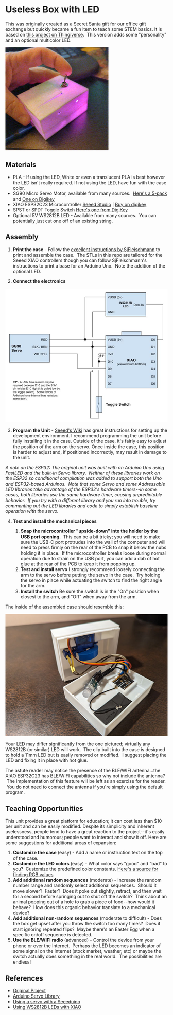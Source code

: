 # Useless Box with LED
This was originally created as a Secret Santa gift for our office gift exchange but quickly became a fun item to teach some STEM basics.  It is based on [this project on Thingiverse](https://www.thingiverse.com/thing:415296).  This version adds some "personality" and an optional multicolor LED.

![Useless Box Animated GIF](Docs/Sample.gif)

## Materials
- PLA - If using the LED, White or even a translucent PLA is best however the LED isn't really required.  If not using the LED, have fun with the case color.
- SG90 Micro Servo Motor, available from many sources.  [Here's a 5-pack](https://www.amazon.com/Dorhea-Arduino-Helicopter-Airplane-Walking/dp/B07Q6JGWNV/) and [One on Digikey](https://www.digikey.com/en/products/detail/gearbox-labs/PART-MICRO-SERVO-SG-90-ANALOG/16159912)
- XIAO ESP32C23 Microcontroller [Seeed Studio](https://www.seeedstudio.com/Seeed-XIAO-ESP32C3-p-5431.html) | [Buy on digikey](https://www.digikey.com/en/products/detail/seeed-technology-co-ltd/113991054/16652880)
- SPST or SPDT Toggle Switch [Here's one from DigiKey](https://www.digikey.com/en/products/detail/nte-electronics,-inc/54-301PC/11647755)
- Optional 5V WS2812B LED - Available from many sources.  You can potentially just cut one off of an existing string.

## Assembly
1. **Print the case** - Follow the [excellent instructions by SjFleischmann](https://www.thingiverse.com/thing:415296) to print and assemble the case.  The STLs in this repo are tailored for the Seeed XIAO controllers though you can follow SjFleischmann's instructions to print a base for an Arduino Uno.  Note the addition of the optional LED.

2. **Connect the electronics**

![Schematic](Docs/Schematic.jpg)

3. **Program the Unit** - [Seeed's Wiki](https://wiki.seeedstudio.com/XIAO_ESP32C3_Getting_Started/) has great instructions for setting up the development environment.  I recommend programming the unit before fully installing it in the case.  Outside of the case, it's fairly easy to adjust the position of the arm on the servo.  Once inside the case, this position is harder to adjust and, if positioned incorrectly, may result in damage to the unit.  

*A note on the ESP32: The original unit was built with an Arduino Uno using FastLED and the built-in Servo library.  Neither of these libraries work on the ESP32 so conditional compilation was added to support both the Uno and ESP32-based Arduinos.  Note that some Servo and some Addressable LED libraries take advantage of the ESP32's hardware timers--in some cases, both libraries use the same hardware timer, causing unpredictable behavior.  If you try with a different library and you run into trouble, try commenting out the LED libraries and code to simply establish baseline operation with the servo.*

4. **Test and install the mechanical pieces**
   
    1. **Snap the microcontroller "upside-down" into the holder by the USB port opening.**  This can be a bit tricky; you will need to make sure the USB-C port protrudes into the wall of the computer and will need to press firmly on the rear of the PCB to snap it below the nubs holding it in place.  If the microcontroller breaks loose during normal operation due to strain on the USB port, you can add a dab of hot glue at the rear of the PCB to keep it from popping up.
    2. **Test and install servo** I strongly recommend loosely connecting the arm to the servo before putting the servo in the case.  Try holding the servo in place while actuating the switch to find the right angle for the arm.
    3. **Install the switch** Be sure the switch is in the "On" position when closest to the arm, and "Off" when away from the arm.

The inside of the assembled case should resemble this:

![Inside view of case](Docs/Assembly.jpg)

Your LED may differ significantly from the one pictured; virtually any WS2812B (or similar) LED will work.  The clip built into the case is designed to hold a 11mm LED but is easily removed or modified.  I suggest placing the LED and fixing it in place with hot glue.

The astute reader may notice the presence of the BLE/WIFI antenna...the XIAO ESP32C23 has BLE/WIFI capabilities so why not include the antenna?  The implementation of this feature will be left as an exercise for the reader.  You do not need to connect the antenna if you're simply using the default program.

## Teaching Opportunities
This unit provides a great platform for education; it can cost less than $10 per unit and can be easily modified.  Despite its simplicity and inherent uselessness, people tend to have a great reaction to the project--it's easily understood and humorous; people want to interact and show it off.  Here are some suggestions for additional areas of expansion:

1. **Customize the case** (easy) - Add a name or instruction text on the top of the case.
2. **Customize the LED colors** (easy) - What color says "good" and "bad" to you?  Customize the predefined color constants. [Here's a source for finding RGB values](https://www.w3schools.com/colors/colors_picker.asp)
4. **Add additional random sequences** (moderate) - Increase the random number range and randomly select additional sequences.  Should it move slower?  Faster?  Does it poke out slightly, retract, and then wait for a second before springing out to shut off the switch?  Think about an animal popping out of a hole to grab a piece of food--how would it behave?  How does this organic behavior translate to a mechanical device?
5. **Add additional non-random sequences** (moderate to difficult) - Does the box get upset after you throw the switch too many times?  Does it start ignoring repeated flips?  Maybe there's an Easter Egg when a specific on/off sequence is detected.
7. **Use the BLE/WIFI radio** (advanced) - Control the device from your phone or over the Internet.  Perhaps the LED becomes an indicator of some signal on the Internet (stock market, weather, etc) or maybe the switch actually does something in the real world.  The possibilities are endless!


## References
- [Original Project](https://www.thingiverse.com/thing:415296)
- [Arduino Servo Library](https://www.arduino.cc/reference/en/libraries/servo/detach/)
- [Using a servo with a Seeeduino](https://forum.arduino.cc/t/how-to-drive-fs90-9g-servo-with-seeduino/974645/3)
- [Using WS2812B LEDs with XIAO](https://mschoeffler.com/2022/02/15/xiao-ble-tutorial-how-to-control-a-ws2812b-led-strip-with-the-neopixel-library/)
